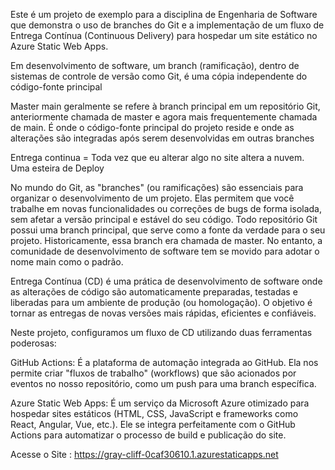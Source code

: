Este é um projeto de exemplo para a disciplina de Engenharia de Software que demonstra o uso de branches do Git e a implementação de um fluxo de Entrega Contínua (Continuous Delivery) para hospedar um site estático no Azure Static Web Apps.

Em desenvolvimento de software, um branch (ramificação), dentro de sistemas de controle de versão como Git, é uma cópia independente do código-fonte principal

Master main geralmente se refere à branch principal em um repositório Git, anteriormente chamada de master e agora mais frequentemente chamada de main. É onde o código-fonte principal do projeto reside e onde as alterações são integradas após serem desenvolvidas em outras branches

Entrega continua  = Toda vez que eu alterar algo no site altera a nuvem. Uma esteira de Deploy


No mundo do Git, as "branches" (ou ramificações) são essenciais para organizar o desenvolvimento de um projeto. Elas permitem que você trabalhe em novas funcionalidades ou correções de bugs de forma isolada, sem afetar a versão principal e estável do seu código.
Todo repositório Git possui uma branch principal, que serve como a fonte da verdade para o seu projeto. Historicamente, essa branch era chamada de master. No entanto, a comunidade de desenvolvimento de software tem se movido para adotar o nome main como o padrão.

Entrega Contínua (CD) é uma prática de desenvolvimento de software onde as alterações de código são automaticamente preparadas, testadas e liberadas para um ambiente de produção (ou homologação). O objetivo é tornar as entregas de novas versões mais rápidas, eficientes e confiáveis.

Neste projeto, configuramos um fluxo de CD utilizando duas ferramentas poderosas:

GitHub Actions: É a plataforma de automação integrada ao GitHub. Ela nos permite criar "fluxos de trabalho" (workflows) que são acionados por eventos no nosso repositório, como um push para uma branch específica.

Azure Static Web Apps: É um serviço da Microsoft Azure otimizado para hospedar sites estáticos (HTML, CSS, JavaScript e frameworks como React, Angular, Vue, etc.). Ele se integra perfeitamente com o GitHub Actions para automatizar o processo de build e publicação do site.


Acesse o Site : https://gray-cliff-0caf30610.1.azurestaticapps.net
